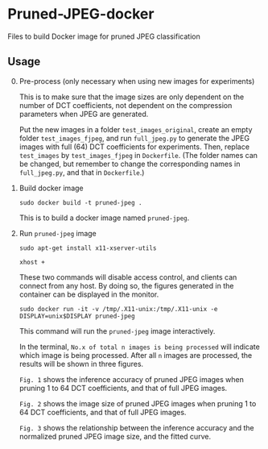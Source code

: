 # Pruned-JPEG-docker
Files to build Docker image for pruned JPEG classification  

## Usage

0. Pre-process (only necessary when using new images for experiments)
    
    This is to make sure that the image sizes are only dependent on the number of DCT coefficients, not dependent on the compression parameters when JPEG are generated.    
    
    Put the new images in a folder `test_images_original`, create an empty folder `test_images_fjpeg`, and run `full_jpeg.py` to generate the JPEG images with full (64) DCT coefficients for experiments. Then, replace `test_images` by `test_images_fjpeg` in `Dockerfile`. (The folder names can be changed, but remember to change the corresponding names in `full_jpeg.py`, and that in `Dockerfile`.)  
    
1. Build docker image

    ```
    sudo docker build -t pruned-jpeg .
    ```
    This is to build a docker image named `pruned-jpeg`.
    
2. Run `pruned-jpeg` image
    
    ```
    sudo apt-get install x11-xserver-utils
    ```
    ```
    xhost +
    ```
    These two commands will disable access control, and clients can connect from any host. By doing so, the figures generated in the container can be displayed in the  monitor.
       
    ```
    sudo docker run -it -v /tmp/.X11-unix:/tmp/.X11-unix -e DISPLAY=unix$DISPLAY pruned-jpeg
    ```
    This command will run the `pruned-jpeg` image interactively.
    
    In the terminal, `No.x of total n images is being processed` will indicate which image is being processed. After all `n` images are processed, the results will be shown in three figures.
    
    `Fig. 1` shows the inference accuracy of pruned JPEG images when pruning 1 to 64 DCT coefficients, and that of full JPEG images.
    
    `Fig. 2` shows the image size of pruned JPEG images when pruning 1 to 64 DCT coefficients, and that of full JPEG images.
    
    `Fig. 3` shows the relationship between the inference accuracy and the normalized pruned JPEG image size, and the fitted curve.
